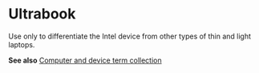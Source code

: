 # Ultrabook

Use only to differentiate the Intel device from other types of thin and light laptops.

**See also** [Computer and device term collection](~/a-z-word-list-term-collections/term-collections/computer-device-terms.md)

